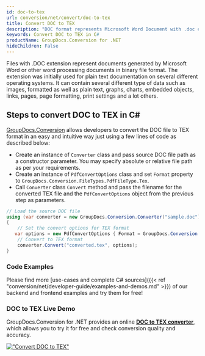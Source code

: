 ```yaml
---
id: doc-to-tex
url: conversion/net/convert/doc-to-tex
title: Convert DOC to TEX
description: "DOC format represents Microsoft Word Document with .doc extension. Learn how to convert DOC to TEX file programmatically in C# language using GroupDocs.Conversion for .NET library."
keywords: Convert DOC to TEX in C#
productName: GroupDocs.Conversion for .NET
hideChildren: False
---
```


Files with .DOC extension represent documents generated by Microsoft Word or other word processing documents in binary file format. The extension was initially used for plain text documentation on several different operating systems. It can contain several different type of data such as images, formatted as well as plain text, graphs, charts, embedded objects, links, pages, page formatting, print settings and a lot others.

## Steps to convert DOC to TEX in C#

[GroupDocs.Conversion](https://products.groupdocs.com/conversion/net) allows developers to convert the DOC file to TEX format in an easy and intuitive way just using a few lines of code as described below:

* Create an instance of `Converter` class and pass source DOC file path as a constructor parameter. You may specify absolute or relative file path as per your requirements. 
* Create an instance of `PdfConvertOptions` class and set `Format` property to `GroupDocs.Conversion.FileTypes.PdfFileType.Tex`.
* Call `Converter` class `Convert` method and pass the filename for the converted TEX file and the `PdfConvertOptions` object from the previous step as parameters.

```csharp
// Load the source DOC file
using (var converter = new GroupDocs.Conversion.Converter("sample.doc"))
{
    // Set the convert options for TEX format
   var options = new PdfConvertOptions { Format = GroupDocs.Conversion.FileTypes.PdfFileType.Tex };
    // Convert to TEX format
    converter.Convert("converted.tex", options);
}
```

### Code Examples

Please find more [use-cases and complete C# sources]({{< ref "conversion/net/developer-guide/examples-and-demos.md" >}}) of our backend and frontend examples and try them for free!

### DOC to TEX Live Demo

GroupDocs.Conversion for .NET provides an online [**DOC to TEX converter**](https://products.groupdocs.app/conversion/doc-to-tex), which allows you to try it for free and check conversion quality and accuracy.

[!["Convert DOC to TEX"](conversion/net/images/convert-to-tex/convert-doc-to-tex.png)](https://products.groupdocs.app/conversion/doc-to-tex)